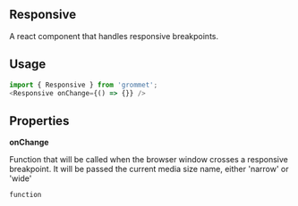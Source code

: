## Responsive
A react component that handles responsive breakpoints.

## Usage

```javascript
import { Responsive } from 'grommet';
<Responsive onChange={() => {}} />
```

## Properties

**onChange**

Function that will be called when the browser window crosses a responsive
breakpoint. It will be passed the current media size name, either
'narrow' or 'wide'

```
function
```
  